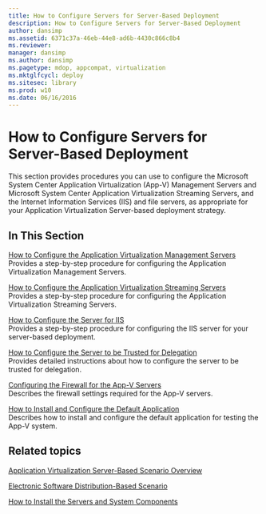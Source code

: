```yaml
---
title: How to Configure Servers for Server-Based Deployment
description: How to Configure Servers for Server-Based Deployment
author: dansimp
ms.assetid: 6371c37a-46eb-44e8-ad6b-4430c866c8b4
ms.reviewer: 
manager: dansimp
ms.author: dansimp
ms.pagetype: mdop, appcompat, virtualization
ms.mktglfcycl: deploy
ms.sitesec: library
ms.prod: w10
ms.date: 06/16/2016
---
```



# How to Configure Servers for Server-Based Deployment


This section provides procedures you can use to configure the Microsoft System Center Application Virtualization (App-V) Management Servers and Microsoft System Center Application Virtualization Streaming Servers, and the Internet Information Services (IIS) and file servers, as appropriate for your Application Virtualization Server-based deployment strategy.

## In This Section


<a href="" id="how-to-configure-the-application-virtualization-management-servers"></a>[How to Configure the Application Virtualization Management Servers](how-to-configure-the-application-virtualization-management-servers.md)  
Provides a step-by-step procedure for configuring the Application Virtualization Management Servers.

<a href="" id="how-to-configure-the-application-virtualization-streaming-servers"></a>[How to Configure the Application Virtualization Streaming Servers](how-to-configure-the-application-virtualization-streaming-servers.md)  
Provides a step-by-step procedure for configuring the Application Virtualization Streaming Servers.

<a href="" id="how-to-configure-the-server-for-iis"></a>[How to Configure the Server for IIS](how-to-configure-the-server-for-iis.md)  
Provides a step-by-step procedure for configuring the IIS server for your server-based deployment.

<a href="" id="how-to-configure-the-server-to-be-trusted-for-delegation"></a>[How to Configure the Server to be Trusted for Delegation](how-to-configure-the-server-to-be-trusted-for-delegation.md)  
Provides detailed instructions about how to configure the server to be trusted for delegation.

<a href="" id="configuring-the-firewall-for-the-app-v-servers"></a>[Configuring the Firewall for the App-V Servers](configuring-the-firewall-for-the-app-v-servers.md)  
Describes the firewall settings required for the App-V servers.

<a href="" id="how-to-install-and-configure-the-default-application"></a>[How to Install and Configure the Default Application](how-to-install-and-configure-the-default-application.md)  
Describes how to install and configure the default application for testing the App-V system.

## Related topics


[Application Virtualization Server-Based Scenario Overview](application-virtualization-server-based-scenario-overview.md)

[Electronic Software Distribution-Based Scenario](electronic-software-distribution-based-scenario.md)

[How to Install the Servers and System Components](how-to-install-the-servers-and-system-components.md)

 

 






